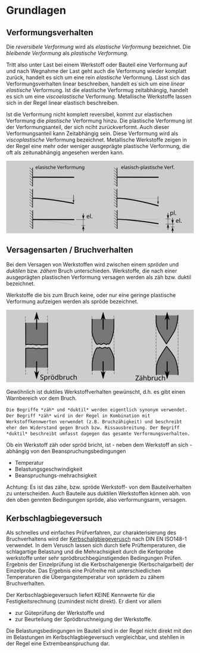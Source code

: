 # Grundlagen

## Verformungsverhalten

Die *reversibele Verformung* wird als *elastische Verformung* bezeichnet. Die *bleibende Verformung* als *plastische Verformung*. 

Tritt also unter Last bei einem Werkstoff oder Bauteil eine Verformung auf und nach Wegnahme der Last geht auch die Verformung wieder komplatt zurück, handelt es sich um eine rein *elastische* Verformung. Lässt sich das Verformungsverhalten linear beschreiben, handelt es sich um eine *linear elastische* Verformung. Ist die elastische Verformug zeitabhängig, handelt es sich um eine *viscoelastische* Verformung. Metallische Werkstoffe lassen sich in der Regel linear elastisch beschreiben.  

Ist die Verformung nicht komplett reversibel, kommt zur elastischen Verformung die *plastische* Verformung hinzu. Die plastische Verformung ist der Verformungsanteil, der sich nciht zurückverformt. Auch dieser Verformungsanteil kann Zeitabhängig sein. Diese Verformung wird als *viscoplastische* Verformung bezeichnet. Metallische Werkstoffe zeigen in der Regel eine mehr oder weniger ausgeprägte plastische Verformung, die oft als zeitunabhängig angesehen werden kann. 


![ElPlVerf](KBV/ElPlVerf.png)


## Versagensarten / Bruchverhalten

Bei dem Versagen von Werkstoffen wird zwischen einem *spröden* und *duktilen* bzw. *zähem* Bruch unterschieden. Werkstoffe, die nach einer ausgeprägten plastischen Verformung versagen werden als zäh bzw. duktil bezeichnet. 

Werkstoffe die bis zum Bruch keine, oder nur eine geringe plastische Verformung aufzeigen werden als spröde bezeichnet.

![ZaeSpBruch](KBV/ZaeSpBruch.png)

Gewöhnlich ist duktiles Werkstoffverhalten gewünscht, d.h. es gibt einen Warnbereich vor dem Bruch. 

```{note}
Die Begriffe *zäh* und *duktil* werden eigentlich synonym verwendet. Der Begriff *zäh* wird in der Regel in Kombination mit Werkstoffkennwerten verwendet (z.B. Bruchzähigkeit) und beschreibt eher den Widerstand gegen Bruch bzw. Rissausbreitung. Der Begriff *duktil* beschreibt umfasst dagegen das gesamte Verformungsverhalten. 
```

Ob ein Werkstoff zäh oder spröd bricht, ist - neben dem Werkstoff an sich -  abhängig von den Beanspruchungsbedingungen 

- Temperatur
- Belastungsgeschwindigkeit
- Beanspruchungs-mehrachsigkeit

Achtung: Es ist das zähe, bzw. spröde Werkstoff- von dem Bauteilverhalten zu unterscheiden. Auch Bauteile aus duktilen Werkstoffen können abh. von den oben gennten Bedingungen spröde, also verformungsarm, versagen.


## Kerbschlagbiegeversuch

Als schnelles und einfaches Prüfverfahren, zur charakterisierung des Bruchverhaltens wird der [Kerbschalgbiegeverusch](https://de.wikipedia.org/wiki/Kerbschlagbiegeversuch) nach DIN EN ISO148-1 verwendet. In dem Verusch lassen sich durch tiefe Prüftemperaturen, die schlagartige Belastung und die Mehrachsigkeit durch die Kerbprobe werkstoffe unter sehr sprödbruchbegünstigenden Bedingungen Prüfen. Ergebnis der Einzelprüfung ist die Kerbschalgenergie (Kerbschalgarbeit) der Einzelprobe. Das Ergebnis eine Prüfreihe mit unterschiedlichen Temperaturen die Übergangstemperatur von sprädem zu zähem Bruchverhalten. 

Der Kerbschlagbiegeversuch liefert KEINE Kennwerte für die Festigkeitsrechnung (zumindest nicht direkt).
Er dient vor allem 
- zur Güteprüfung der Werkstoffe und
- zur Beurteilung der Sprödbruchneigung der Werkstoffe.

Die Belastungsbedingungen im Bauteil sind in der Regel nicht direkt mit den im Belastungen im Kerbschlagbiegeversuch vergleichbar, und stehllen in der Regel eine Extrembeanspruchung dar.



